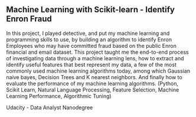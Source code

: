 ## Machine Learning with Scikit-learn - Identify Enron Fraud 

In this project, I played detective, and put my machine learning and programming skills to use, by building an algorithm to identify Enron Employees who may have committed fraud based on the public Enron financial and email dataset. This project taught me the end-to-end process of investigating data through a machine learning lens, how to extract and identify useful features that best represent my data, a few of the most commonly used machine learning algorithms today, among which Gaussian naive bayes, Decision Trees and K nearest neighbors. And  finally how to evaluate the performance of my machine learning algorithms. (Python, Scikit Learn, Natural Language Processing, Feature Selection, Machine Learning Performance, Algorithmic Tuning)

Udacity - Data Analyst Nanodegree
